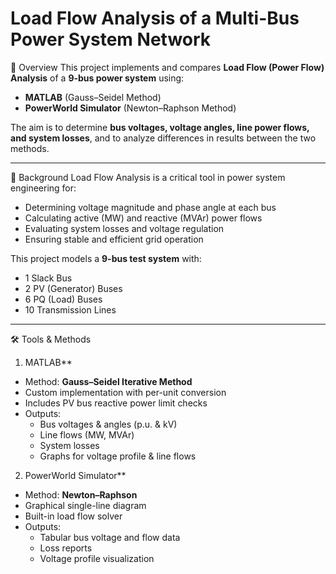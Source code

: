 # Load Flow Analysis of a Multi-Bus Power System Network

 📌 Overview
This project implements and compares **Load Flow (Power Flow) Analysis** of a **9-bus power system** using:
- **MATLAB** (Gauss–Seidel Method)
- **PowerWorld Simulator** (Newton–Raphson Method)

The aim is to determine **bus voltages, voltage angles, line power flows, and system losses**, and to analyze differences in results between the two methods.

---

📖 Background
Load Flow Analysis is a critical tool in power system engineering for:
- Determining voltage magnitude and phase angle at each bus
- Calculating active (MW) and reactive (MVAr) power flows
- Evaluating system losses and voltage regulation
- Ensuring stable and efficient grid operation

This project models a **9-bus test system** with:
- 1 Slack Bus
- 2 PV (Generator) Buses
- 6 PQ (Load) Buses
- 10 Transmission Lines

---

 🛠 Tools & Methods
 1. MATLAB**
- Method: **Gauss–Seidel Iterative Method**
- Custom implementation with per-unit conversion
- Includes PV bus reactive power limit checks
- Outputs:
  - Bus voltages & angles (p.u. & kV)
  - Line flows (MW, MVAr)
  - System losses
  - Graphs for voltage profile & line flows

 2. PowerWorld Simulator**
- Method: **Newton–Raphson**
- Graphical single-line diagram
- Built-in load flow solver
- Outputs:
  - Tabular bus voltage and flow data
  - Loss reports
  - Voltage profile visualization
